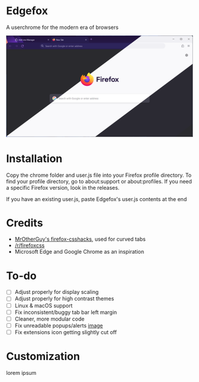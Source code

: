 # Edgefox
A userchrome for the modern era of browsers

![Promo image](promo-image.png)

# Installation
Copy the chrome folder and user.js file into your Firefox profile directory. To find your profile directory, go to about:support or about:profiles. If you need a specific Firefox version, look in the releases.

If you have an existing user.js, paste Edgefox's user.js contents at the end

# Credits
* [MrOtherGuy's firefox-csshacks](https://github.com/MrOtherGuy/firefox-csshacks), used for curved tabs
* [/r/firefoxcss](https://reddit.com/r/firefoxcss/)
* Microsoft Edge and Google Chrome as an inspiration

# To-do
- [ ] Adjust properly for display scaling
- [ ] Adjust properly for high contrast themes
- [ ] Linux & macOS support
- [ ] Fix inconsistent/buggy tab bar left margin
- [ ] Cleaner, more modular code
- [ ] Fix unreadable popups/alerts [image](https://cdn.discordapp.com/attachments/1129585132949487616/1160600554779717723/image.png?ex=6535407f&is=6522cb7f&hm=6944a26db7ab14f7f69d4d6b085b574f8e2cb8c4afa15931b642093cc7a3d690&)
- [ ] Fix extensions icon getting slightly cut off

# Customization
lorem ipsum
